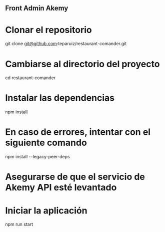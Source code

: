 ## Front Admin Akemy

# Clonar el repositorio
git clone git@github.com:teparuiz/restaurant-comander.git

# Cambiarse al directorio del proyecto
cd restaurant-comander

# Instalar las dependencias
npm install

# En caso de errores, intentar con el siguiente comando
npm install --legacy-peer-deps

# Asegurarse de que el servicio de Akemy API esté levantado

# Iniciar la aplicación
npm run start
